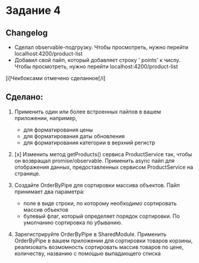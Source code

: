 # Задание 4

## Changelog
- Сделал observable-подгрузку. Чтобы просмотреть, нужно перейти localhost:4200/product-list
- Добавил свой пайп, который добавляет строку ' points' к числу. Чтобы просмотреть, нужно перейти localhost:4200/product-list

[i]Чекбоксами отмечено сделанное[/i]

## Сделано:
1. Применить один или более встроенных пайпов в вашем приложении, например, 
    - для форматирования цены
    - для форматирования даты обновления
    - для форматирования категории в верхний регистр

2. [x] Изменить метод getProducts() сервиса ProductService так, чтобы он возвращал promise/observable. 
   Применить async пайп для отображения данных, предоставленных сервисом ProductService на странице.

3. Создайте OrderByPipe для сортировки массива объектов. 
   Пайп принимает два параметра: 
   - поле в виде строки, по которому необходимо сортировать массив объектов
   - булевый флаг, который определяет порядок сортировки. По умолчанию сортировка по убыванию.

4. Зарегистрируйте OrderByPipe в SharedModule.
   Применить OrderByPipe в вашем приложении для сортировки товаров корзины, 
   реализовать возмомность сортировать массив товаров по цене, количеству, названию 
   c помощью выпадающего списка


